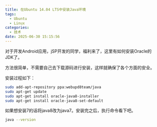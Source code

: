 ```yaml
---
title: 在Ubuntu 14.04 LTS中安装Java环境
tags:
  - Ubuntu
  - Linux
categories:
  - 技术
date: 2025-06-30 15:15:56
---
```


对于开发Android应用，jSP开发的同学，福利来了，这里有如何安装Oracle的JDK了。

方法很简单，不需要自己去下载源码进行安装，这样就确保了各个方面的安全。

安装过程如下：

```bash
sudo add-apt-repository ppa:webupd8team/java
sudo apt-get update
sudo apt-get install oracle-java8-installer
sudo apt-get install oracle-java8-set-default
```

如果想安装7的话将java8改为java7。安装完之后，执行命令看下吧。

```bash
java --version
```


